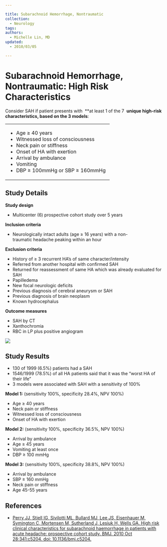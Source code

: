 ```yaml
---

title: Subarachnoid Hemorrhage, Nontraumatic
collection:
  - Neurology
tags:
authors:
  - Michelle Lin, MD
updated:
  - 2010/03/05

---
```


# Subarachnoid Hemorrhage, Nontraumatic: High Risk Characteristics

Consider SAH if patient presents with  **at least 1 of the 7  **unique high-risk characteristics, based on the 3 models**: 

<table>
<colgroup>
<col width="100%" />
</colgroup>
<tbody>
<tr class="odd">
<td><ul>
<li>Age ≥ 40 years</li>
<li>Witnessed loss of consciousness</li>
<li>Neck pain or stiffness</li>
<li>Onset of HA with exertion</li>
<li>Arrival by ambulance</li>
<li>Vomiting</li>
<li>DBP ≥ 100mmHg or SBP ≥ 160mmHg </li>
</ul></td>
</tr>
</tbody>
</table>

## Study Details

**Study design**

-   Multicenter (6) prospective cohort study over 5 years

**Inclusion criteria**
-   Neurologically intact adults (age ≥ 16 years) with a non-traumatic headache peaking within an hour

**Exclusion criteria**
-   History of ≥ 3 recurrent HA’s of same character/intensity
-   Referred from another hospital with confirmed SAH
-   Returned for reassessment of same HA which was already evaluated for SAH 
-   Papilledema
-   New focal neurologic deficits
-   Previous diagnosis of cerebral aneurysm or SAH
-   Previous diagnosis of brain neoplasm
-   Known hydrocephalus 

**Outcome measures**

<!-- -->

-   SAH by CT
-   Xanthochromia
-   RBC in LP plus positive angiogram

![](https://d2p53dh3qxfm0x.cloudfront.net/uploads/img/1jx/5/m/fb036f85-428e-5bd9-adc2-73b0aa043d25/640.png)

## Study Results

-   130 of 1999 (6.5%) patients had a SAH
-   1546/1999 (78.5%) of all HA patients said that it was the “worst HA of their life” 
-   <span class="aglmd-moreinfo ui-moreinfo" data-iid="53aa2472d35d3ae92e001503">3 models were associated with SAH with a sensitivity of 100%</span>

**Model 1:** (sensitivity 100%, specificity 28.4%, NPV 100%) 
-   Age ≥ 40 years
-   Neck pain or stiffness
-   Witnessed loss of consciousness  
-   Onset of HA with exertion

**Model 2:** (sensitivity 100%, specificity 36.5%, NPV 100%) 

-   Arrival by ambulance
-   Age ≥ 45 years
-   Vomiting at least once 
-   DBP ≥ 100 mmHg

**Model 3:** (sensitivity 100%, specificity 38.8%, NPV 100%)

-   Arrival by ambulance
-   SBP ≥ 160 mmHg
-   Neck pain or stiffness
-   Age 45-55 years 

## References

-   [Perry JJ, Stiell IG, Sivilotti ML, Bullard MJ, Lee JS, Eisenhauer M, Symington C, Mortensen M, Sutherland J, Lesiuk H, Wells GA. High risk clinical characteristics for subarachnoid haemorrhage in patients with acute headache: prospective cohort study. BMJ. 2010 Oct 28;341:c5204. doi: 10.1136/bmj.c5204.](http://www.ncbi.nlm.nih.gov/pubmed/?term=21030443)
